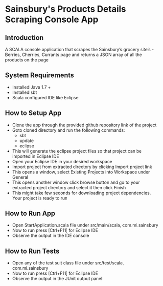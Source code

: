 
# Sainsbury's Products Details Scraping Console App
## Introduction
A SCALA console application that scrapes the Sainsbury’s grocery site’s - Berries, Cherries, Currants page and returns a JSON array of all the products on the page

## System Requirements
- Installed Java 1.7 +
- Installed sbt
- Scala configured IDE like Eclipse

## How to Setup App

- Clone the app through the provided github repository link of the project
- Goto cloned directory and run the following commands:
	- sbt
	- update
	- eclipse
- This will generate the eclipse project files so that project can be imported in Eclipse IDE
- Open your Eclipse IDE in your desired workspace
- Import project from extracted directory by clicking Import project link
- This opens a window, select Existing Projects into Workspace under General
- This opens another window click browse button and go to your extracted project directory and select it then click Finish
- This might take few seconds for downloading project dependencies. Your project is ready to run

## How to Run App
 - Open StartApplication.scala file under src/main/scala, com.mi.sainsbury  
 - Now to run press [Ctrl+F11] for Eclipse IDE
 - Observe the output in the IDE console
 
## How to Run Tests
 - Open any of the test suit class file under src/test/scala, com.mi.sainsbury  
 - Now to run press [Ctrl+F11] for Eclipse IDE
 - Observe the output in the JUnit output panel
 
 